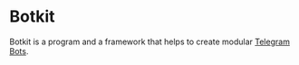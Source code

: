 # Botkit
Botkit is a program and a framework that helps to create modular [Telegram Bots](https://core.telegram.org/bots). 